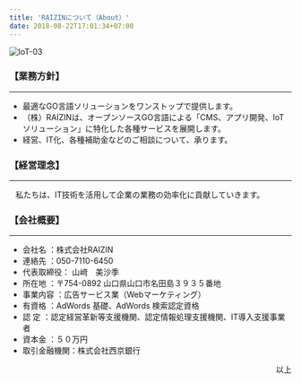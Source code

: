 ```yaml
---
title: 'RAIZINについて（About）'
date: 2018-08-22T17:01:34+07:00
---
```

![IoT-03](/images/logo/pixeltrue-idea-1.png)

### 【業務方針】
---
- 最適なGO言語ソリューションをワンストップで提供します。
- （株）RAIZINは、オープンソースGO言語による「CMS、アプリ開発、IoTソリューション」に特化した各種サービスを展開します。
- 経営、IT化、各種補助金などのご相談について、承ります。

### 【経営理念】
---
&ensp; 私たちは、IT技術を活用して企業の業務の効率化に貢献していきます。

### 【会社概要】
---
- 会社名	：株式会社RAIZIN
- 連絡先	：050-7110-6450
- 代表取締役：	山﨑　美沙季
- 所在地	：〒754-0892 山口県山口市名田島３９３５番地
- 事業内容	：広告サービス業（Webマーケティング）
- 有資格	：AdWords 基礎、AdWords 検索認定資格
- 認  定    ：認定経営革新等支援機関、認定情報処理支援機関、IT導入支援事業者
- 資本金	：５０万円
- 取引金融機関：株式会社西京銀行


<div style="text-align: right;">以上</div>
